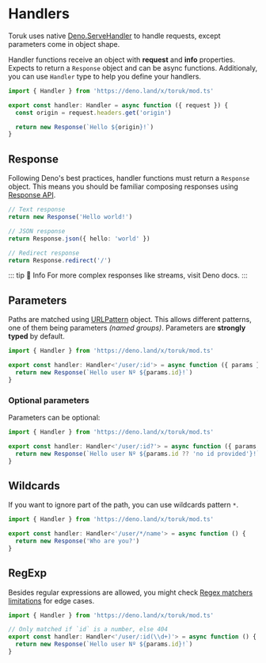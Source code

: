 # Handlers

Toruk uses native [Deno.ServeHandler](https://docs.deno.com/api/deno/~/Deno.ServeHandler) to handle requests, except parameters come in object shape.

Handler functions receive an object with **request** and **info** properties. Expects to return a `Response` object and can be async functions. Additionaly, you can use `Handler` type to help you define your handlers.

```ts
import { Handler } from 'https://deno.land/x/toruk/mod.ts'

export const handler: Handler = async function ({ request }) {
  const origin = request.headers.get('origin')

  return new Response(`Hello ${origin}!`)
}
```

## Response

Following Deno's best practices, handler functions must return a `Response` object. This means you should be familiar composing responses using [Response API](https://docs.deno.com/deploy/api/runtime-response/).

```ts
// Text response
return new Response('Hello world!')

// JSON response
return Response.json({ hello: 'world' })

// Redirect response
return Response.redirect('/')
```

::: tip 💬 Info
For more complex responses like streams, visit Deno docs.
:::

## Parameters

Paths are matched using [URLPattern](https://developer.mozilla.org/en-US/docs/Web/API/URL_Pattern_API) object. This allows different patterns, one of them being parameters *(named groups)*. Parameters are **strongly typed** by default.

```ts
import { Handler } from 'https://deno.land/x/toruk/mod.ts'

export const handler: Handler<'/user/:id'> = async function ({ params }) {
  return new Response(`Hello user Nº ${params.id}!`)
}
```

### Optional parameters

Parameters can be optional:

```ts
import { Handler } from 'https://deno.land/x/toruk/mod.ts'

export const handler: Handler<'/user/:id?'> = async function ({ params }) {
  return new Response(`Hello user Nº ${params.id ?? 'no id provided'}!`)
}
```

## Wildcards

If you want to ignore part of the path, you can use wildcards pattern `*`.

```ts
import { Handler } from 'https://deno.land/x/toruk/mod.ts'

export const handler: Handler<'/user/*/name'> = async function () {
  return new Response('Who are you?')
}
```

## RegExp

Besides regular expressions are allowed, you might check [Regex matchers limitations](https://developer.mozilla.org/en-US/docs/Web/API/URL_Pattern_API#regex_matchers_limitations) for edge cases.

```ts
import { Handler } from 'https://deno.land/x/toruk/mod.ts'

// Only matched if `id` is a number, else 404
export const handler: Handler<'/user/:id(\\d+)'> = async function () {
  return new Response(`Hello user Nº ${params.id}!`)
}
```
